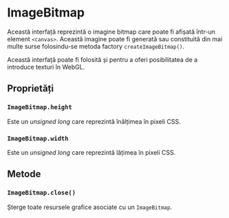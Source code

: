 # ImageBitmap

Această interfață reprezintă o imagine bitmap care poate fi afișată într-un element `<canvas>`. Această imagine poate fi generată sau constituită din mai multe surse folosindu-se metoda factory `createImageBitmap()`.

Această interfață poate fi folosită și pentru a oferi posibilitatea de a introduce texturi în WebGL.

## Proprietăți

### `ImageBitmap.height`

Este un *unsigned long* care reprezintă înălțimea în pixeli CSS.

### `ImageBitmap.width`

Este un *unsigned long* care reprezintă lățimea în pixeli CSS.

## Metode

### `ImageBitmap.close()`

Șterge toate resursele grafice asociate cu un `ImageBitmap`.
